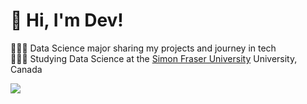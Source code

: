 # 👋 Hi, I'm Dev!
👩🏻‍💻 Data Science major sharing my projects and journey in tech<br/>
👩🏻‍🎓 Studying Data Science at the [Simon Fraser University](https://www.sfu.ca/) University, Canada<br/>

<!-- GitHub stats from https://github.com/anuraghazra/github-readme-stats -->
![](https://github-readme-stats.vercel.app/api?username=dv-21&theme=great-gatsby&hide_border=false&include_all_commits=true&count_private=true)<br/>
